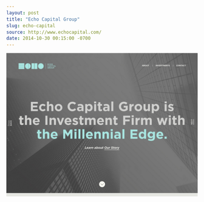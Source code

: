 ```yaml
---
layout: post
title: "Echo Capital Group"
slug: echo-capital
source: http://www.echocapital.com/
date: 2014-10-30 00:15:00 -0700
---
```


<img src="/assets/img/screenshots/echo-capital.jpg">
